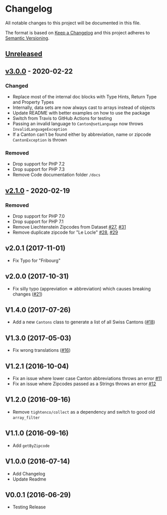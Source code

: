 # Changelog
All notable changes to this project will be documented in this file.

The format is based on [Keep a Changelog](http://keepachangelog.com/en/1.0.0/)
and this project adheres to [Semantic Versioning](http://semver.org/spec/v2.0.0.html).

## [Unreleased](https://github.com/stefanzweifel/php-swiss-cantons/compare/3.0.0...HEAD)

## [v3.0.0](https://github.com/stefanzweifel/php-swiss-cantons/compare/2.1.0...3.0.0) - 2020-02-22

### Changed
- Replace most of the internal doc blocks with Type Hints, Return Type and Property Types
- Internally, data sets are now always cast to arrays instead of objects
- Update README with better examples on how to use the package
- Switch from Travis to GitHub Actions for testing
- Passing an invalid language to `Canton@setLanguage`  now throws `InvalidLanguageException`
- If a Canton can't be found either by abbreviation, name or zipcode `CantonException` is thrown

### Removed
- Drop support for PHP 7.2
- Drop support for PHP 7.3
- Remove Code documentation folder `/docs`

## [v2.1.0](https://github.com/stefanzweifel/php-swiss-cantons/compare/2.0.1...2.1.0) - 2020-02-19

### Removed
- Drop support for PHP 7.0
- Drop support for PHP 7.1
- Remove Liechtenstein Zipcodes from Dataset [#27](https://github.com/stefanzweifel/php-swiss-cantons/issues/27), [#31](https://github.com/stefanzweifel/php-swiss-cantons/pull/31)
- Remove duplicate zipcode for "Le Locle" [#28](https://github.com/stefanzweifel/php-swiss-cantons/issues/28), [#29](https://github.com/stefanzweifel/php-swiss-cantons/pull/29)

## v2.0.1 (2017-11-01)

- Fix Typo for "Fribourg"

## v2.0.0 (2017-10-31)

- Fix silly typo (appreviation => abbreviation) which causes breaking changes ([#21](https://github.com/stefanzweifel/php-swiss-cantons/pull/21))

## V1.4.0 (2017-07-26)

- Add a new `Cantons` class to generate a list of all Swiss Cantons ([#18](https://github.com/stefanzweifel/php-swiss-cantons/pull/18))

## V1.3.0 (2017-05-03)

- Fix wrong translations ([#16](https://github.com/stefanzweifel/php-swiss-cantons/pull/16))

## V1.2.1 (2016-10-04)

- Fix an issue where lower case Canton abbreviations throws an error [#11](https://github.com/stefanzweifel/php-swiss-cantons/issues/11)
- Fix an issue where Zipcodes passed as a Strings throws an error [#12](https://github.com/stefanzweifel/php-swiss-cantons/issues/12)

## V1.2.0 (2016-09-16)

- Remove `tightenco/collect` as a dependency and switch to good old `array_filter`

## V1.1.0 (2016-09-16)

- Add `getByZipcode`

## V1.0.0 (2016-07-14)

- Add Changelog
- Update Readme

## V0.0.1 (2016-06-29)

- Testing Release

